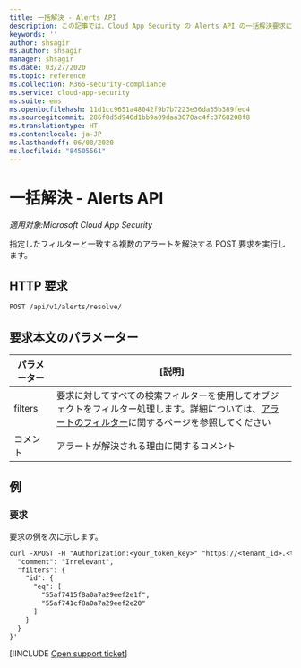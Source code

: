 ```yaml
---
title: 一括解決 - Alerts API
description: この記事では、Cloud App Security の Alerts API の一括解決要求について説明します。
keywords: ''
author: shsagir
ms.author: shsagir
manager: shsagir
ms.date: 03/27/2020
ms.topic: reference
ms.collection: M365-security-compliance
ms.service: cloud-app-security
ms.suite: ems
ms.openlocfilehash: 11d1cc9651a48042f9b7b7223e36da35b389fed4
ms.sourcegitcommit: 286f8d5d940d1bb9a09daa3070ac4fc3768208f8
ms.translationtype: HT
ms.contentlocale: ja-JP
ms.lasthandoff: 06/08/2020
ms.locfileid: "84505561"
---
```

# <a name="bulk-resolve---alerts-api"></a>一括解決 - Alerts API

*適用対象:Microsoft Cloud App Security*

指定したフィルターと一致する複数のアラートを解決する POST 要求を実行します。

## <a name="http-request"></a>HTTP 要求

```rest
POST /api/v1/alerts/resolve/
```

## <a name="request-body-parameters"></a>要求本文のパラメーター

| パラメーター | [説明] |
| --- | --- |
| filters | 要求に対してすべての検索フィルターを使用してオブジェクトをフィルター処理します。詳細については、[アラートのフィルター](api-alerts.md#filters)に関するページを参照してください |
| コメント | アラートが解決される理由に関するコメント |

## <a name="example"></a>例

### <a name="request"></a>要求

要求の例を次に示します。

```rest
curl -XPOST -H "Authorization:<your_token_key>" "https://<tenant_id>.<tenant_region>.contoso.com/api/v1/alerts/resolve" -d '{
  "comment": "Irrelevant",
  "filters": {
    "id": {
      "eq": [
        "55af7415f8a0a7a29eef2e1f",
        "55af741cf8a0a7a29eef2e20"
      ]
    }
  }
}'
```

[!INCLUDE [Open support ticket](includes/support.md)]
